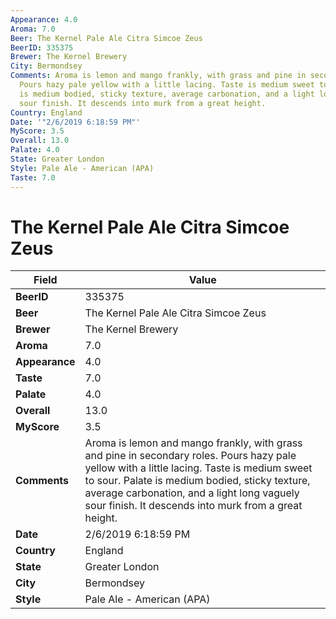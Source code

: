```yaml
---
Appearance: 4.0
Aroma: 7.0
Beer: The Kernel Pale Ale Citra Simcoe Zeus
BeerID: 335375
Brewer: The Kernel Brewery
City: Bermondsey
Comments: Aroma is lemon and mango frankly, with grass and pine in secondary roles.
  Pours hazy pale yellow with a little lacing. Taste is medium sweet to sour. Palate
  is medium bodied, sticky texture, average carbonation, and a light long vaguely
  sour finish. It descends into murk from a great height.
Country: England
Date: '"2/6/2019 6:18:59 PM"'
MyScore: 3.5
Overall: 13.0
Palate: 4.0
State: Greater London
Style: Pale Ale - American (APA)
Taste: 7.0
---
```


# The Kernel Pale Ale Citra Simcoe Zeus

| Field         | Value |
|---------------|-------|
| **BeerID** | 335375 |
| **Beer** | The Kernel Pale Ale Citra Simcoe Zeus |
| **Brewer** | The Kernel Brewery |
| **Aroma** | 7.0 |
| **Appearance** | 4.0 |
| **Taste** | 7.0 |
| **Palate** | 4.0 |
| **Overall** | 13.0 |
| **MyScore** | 3.5 |
| **Comments** | Aroma is lemon and mango frankly, with grass and pine in secondary roles. Pours hazy pale yellow with a little lacing. Taste is medium sweet to sour. Palate is medium bodied, sticky texture, average carbonation, and a light long vaguely sour finish. It descends into murk from a great height. |
| **Date** | 2/6/2019 6:18:59 PM |
| **Country** | England |
| **State** | Greater London |
| **City** | Bermondsey |
| **Style** | Pale Ale - American (APA) |
